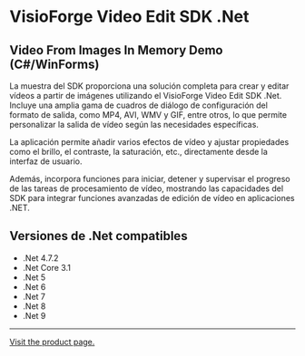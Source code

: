 ﻿# VisioForge Video Edit SDK .Net

## Video From Images In Memory Demo (C#/WinForms)

La muestra del SDK proporciona una solución completa para crear y editar vídeos a partir de imágenes utilizando el VisioForge Video Edit SDK .Net. Incluye una amplia gama de cuadros de diálogo de configuración del formato de salida, como MP4, AVI, WMV y GIF, entre otros, lo que permite personalizar la salida de vídeo según las necesidades específicas.

La aplicación permite añadir varios efectos de vídeo y ajustar propiedades como el brillo, el contraste, la saturación, etc., directamente desde la interfaz de usuario.

Además, incorpora funciones para iniciar, detener y supervisar el progreso de las tareas de procesamiento de vídeo, mostrando las capacidades del SDK para integrar funciones avanzadas de edición de vídeo en aplicaciones .NET.

## Versiones de .Net compatibles

* .Net 4.7.2
* .Net Core 3.1
* .Net 5
* .Net 6
* .Net 7
* .Net 8
* .Net 9

---

[Visit the product page.](https://www.visioforge.com/video-edit-sdk-net)
